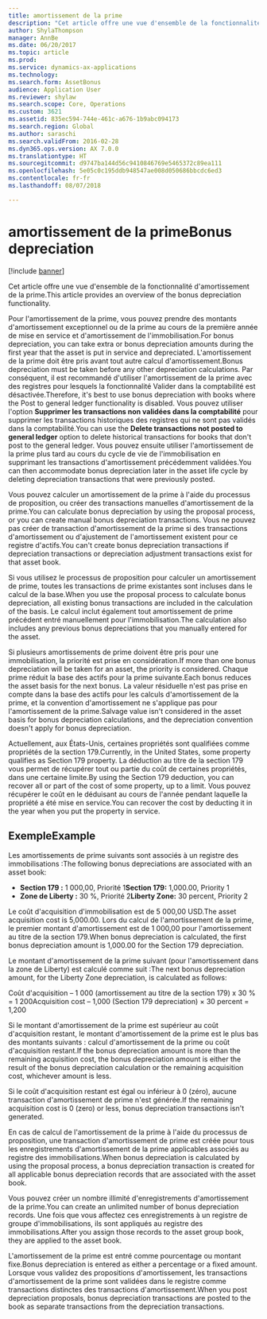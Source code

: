 ```yaml
---
title: amortissement de la prime
description: "Cet article offre une vue d'ensemble de la fonctionnalité d'amortissement de la prime."
author: ShylaThompson
manager: AnnBe
ms.date: 06/20/2017
ms.topic: article
ms.prod: 
ms.service: dynamics-ax-applications
ms.technology: 
ms.search.form: AssetBonus
audience: Application User
ms.reviewer: shylaw
ms.search.scope: Core, Operations
ms.custom: 3621
ms.assetid: 835ec594-744e-461c-a676-1b9abc094173
ms.search.region: Global
ms.author: saraschi
ms.search.validFrom: 2016-02-28
ms.dyn365.ops.version: AX 7.0.0
ms.translationtype: HT
ms.sourcegitcommit: d9747ba144d56c9410846769e5465372c89ea111
ms.openlocfilehash: 5e05c0c195ddb948547ae008d050686bbcdc6ed3
ms.contentlocale: fr-fr
ms.lasthandoff: 08/07/2018

---
```


# <a name="bonus-depreciation"></a><span data-ttu-id="73b3b-103">amortissement de la prime</span><span class="sxs-lookup"><span data-stu-id="73b3b-103">Bonus depreciation</span></span>

[!include [banner](../includes/banner.md)]

<span data-ttu-id="73b3b-104">Cet article offre une vue d'ensemble de la fonctionnalité d'amortissement de la prime.</span><span class="sxs-lookup"><span data-stu-id="73b3b-104">This article provides an overview of the bonus depreciation functionality.</span></span>

<span data-ttu-id="73b3b-105">Pour l'amortissement de la prime, vous pouvez prendre des montants d'amortissement exceptionnel ou de la prime au cours de la première année de mise en service et d'amortissement de l'immobilisation.</span><span class="sxs-lookup"><span data-stu-id="73b3b-105">For bonus depreciation, you can take extra or bonus depreciation amounts during the first year that the asset is put in service and depreciated.</span></span> <span data-ttu-id="73b3b-106">L'amortissement de la prime doit être pris avant tout autre calcul d'amortissement.</span><span class="sxs-lookup"><span data-stu-id="73b3b-106">Bonus depreciation must be taken before any other depreciation calculations.</span></span> <span data-ttu-id="73b3b-107">Par conséquent, il est recommandé d'utiliser l'amortissement de la prime avec des registres pour lesquels la fonctionnalité Valider dans la comptabilité est désactivée.</span><span class="sxs-lookup"><span data-stu-id="73b3b-107">Therefore, it's best to use bonus depreciation with books where the Post to general ledger functionality is disabled.</span></span> <span data-ttu-id="73b3b-108">Vous pouvez utiliser l'option **Supprimer les transactions non validées dans la comptabilité** pour supprimer les transactions historiques des registres qui ne sont pas validés dans la comptabilité.</span><span class="sxs-lookup"><span data-stu-id="73b3b-108">You can use the **Delete transactions not posted to general ledger** option to delete historical transactions for books that don't post to the general ledger.</span></span> <span data-ttu-id="73b3b-109">Vous pouvez ensuite utiliser l'amortissement de la prime plus tard au cours du cycle de vie de l'immobilisation en supprimant les transactions d'amortissement précédemment validées.</span><span class="sxs-lookup"><span data-stu-id="73b3b-109">You can then accommodate bonus depreciation later in the asset life cycle by deleting depreciation transactions that were previously posted.</span></span> 

<span data-ttu-id="73b3b-110">Vous pouvez calculer un amortissement de la prime à l'aide du processus de proposition, ou créer des transactions manuelles d'amortissement de la prime.</span><span class="sxs-lookup"><span data-stu-id="73b3b-110">You can calculate bonus depreciation by using the proposal process, or you can create manual bonus depreciation transactions.</span></span> <span data-ttu-id="73b3b-111">Vous ne pouvez pas créer de transaction d'amortissement de la prime si des transactions d'amortissement ou d'ajustement de l'amortissement existent pour ce registre d'actifs.</span><span class="sxs-lookup"><span data-stu-id="73b3b-111">You can't create bonus depreciation transactions if depreciation transactions or depreciation adjustment transactions exist for that asset book.</span></span>

<span data-ttu-id="73b3b-112">Si vous utilisez le processus de proposition pour calculer un amortissement de prime, toutes les transactions de prime existantes sont incluses dans le calcul de la base.</span><span class="sxs-lookup"><span data-stu-id="73b3b-112">When you use the proposal process to calculate bonus depreciation, all existing bonus transactions are included in the calculation of the basis.</span></span> <span data-ttu-id="73b3b-113">Le calcul inclut également tout amortissement de prime précédent entré manuellement pour l'immobilisation.</span><span class="sxs-lookup"><span data-stu-id="73b3b-113">The calculation also includes any previous bonus depreciations that you manually entered for the asset.</span></span> 

<span data-ttu-id="73b3b-114">Si plusieurs amortissements de prime doivent être pris pour une immobilisation, la priorité est prise en considération.</span><span class="sxs-lookup"><span data-stu-id="73b3b-114">If more than one bonus depreciation will be taken for an asset, the priority is considered.</span></span> <span data-ttu-id="73b3b-115">Chaque prime réduit la base des actifs pour la prime suivante.</span><span class="sxs-lookup"><span data-stu-id="73b3b-115">Each bonus reduces the asset basis for the next bonus.</span></span> <span data-ttu-id="73b3b-116">La valeur résiduelle n'est pas prise en compte dans la base des actifs pour les calculs d'amortissement de la prime, et la convention d'amortissement ne s'applique pas pour l'amortissement de la prime.</span><span class="sxs-lookup"><span data-stu-id="73b3b-116">Salvage value isn't considered in the asset basis for bonus depreciation calculations, and the depreciation convention doesn't apply for bonus depreciation.</span></span> 

<span data-ttu-id="73b3b-117">Actuellement, aux États-Unis, certaines propriétés sont qualifiées comme propriétés de la section 179.</span><span class="sxs-lookup"><span data-stu-id="73b3b-117">Currently, in the United States, some property qualifies as Section 179 property.</span></span> <span data-ttu-id="73b3b-118">La déduction au titre de la section 179 vous permet de récupérer tout ou partie du coût de certaines propriétés, dans une certaine limite.</span><span class="sxs-lookup"><span data-stu-id="73b3b-118">By using the Section 179 deduction, you can recover all or part of the cost of some property, up to a limit.</span></span> <span data-ttu-id="73b3b-119">Vous pouvez récupérer le coût en le déduisant au cours de l'année pendant laquelle la propriété a été mise en service.</span><span class="sxs-lookup"><span data-stu-id="73b3b-119">You can recover the cost by deducting it in the year when you put the property in service.</span></span>

## <a name="example"></a><span data-ttu-id="73b3b-120">Exemple</span><span class="sxs-lookup"><span data-stu-id="73b3b-120">Example</span></span>
<span data-ttu-id="73b3b-121">Les amortissements de prime suivants sont associés à un registre des immobilisations :</span><span class="sxs-lookup"><span data-stu-id="73b3b-121">The following bonus depreciations are associated with an asset book:</span></span>

-   <span data-ttu-id="73b3b-122">**Section 179 :** 1 000,00, Priorité 1</span><span class="sxs-lookup"><span data-stu-id="73b3b-122">**Section 179:** 1,000.00, Priority 1</span></span>
-   <span data-ttu-id="73b3b-123">**Zone de Liberty :** 30 %, Priorité 2</span><span class="sxs-lookup"><span data-stu-id="73b3b-123">**Liberty Zone:** 30 percent, Priority 2</span></span>

<span data-ttu-id="73b3b-124">Le coût d'acquisition d'immobilisation est de 5 000,00 USD.</span><span class="sxs-lookup"><span data-stu-id="73b3b-124">The asset acquisition cost is 5,000.00.</span></span> <span data-ttu-id="73b3b-125">Lors du calcul de l'amortissement de la prime, le premier montant d'amortissement est de 1 000,00 pour l'amortissement au titre de la section 179.</span><span class="sxs-lookup"><span data-stu-id="73b3b-125">When bonus depreciation is calculated, the first bonus depreciation amount is 1,000.00 for the Section 179 depreciation.</span></span> 

<span data-ttu-id="73b3b-126">Le montant d'amortissement de la prime suivant (pour l'amortissement dans la zone de Liberty) est calculé comme suit :</span><span class="sxs-lookup"><span data-stu-id="73b3b-126">The next bonus depreciation amount, for the Liberty Zone depreciation, is calculated as follows:</span></span> 

<span data-ttu-id="73b3b-127">Coût d'acquisition – 1 000 (amortissement au titre de la section 179) x 30 % = 1 200</span><span class="sxs-lookup"><span data-stu-id="73b3b-127">Acquisition cost – 1,000 (Section 179 depreciation) × 30 percent = 1,200</span></span> 

<span data-ttu-id="73b3b-128">Si le montant d'amortissement de la prime est supérieur au coût d'acquisition restant, le montant d'amortissement de la prime est le plus bas des montants suivants : calcul d'amortissement de la prime ou coût d'acquisition restant.</span><span class="sxs-lookup"><span data-stu-id="73b3b-128">If the bonus depreciation amount is more than the remaining acquisition cost, the bonus depreciation amount is either the result of the bonus depreciation calculation or the remaining acquisition cost, whichever amount is less.</span></span> 

<span data-ttu-id="73b3b-129">Si le coût d'acquisition restant est égal ou inférieur à 0 (zéro), aucune transaction d'amortissement de prime n'est générée.</span><span class="sxs-lookup"><span data-stu-id="73b3b-129">If the remaining acquisition cost is 0 (zero) or less, bonus depreciation transactions isn't generated.</span></span> 

<span data-ttu-id="73b3b-130">En cas de calcul de l'amortissement de la prime à l'aide du processus de proposition, une transaction d'amortissement de prime est créée pour tous les enregistrements d'amortissement de la prime applicables associés au registre des immobilisations.</span><span class="sxs-lookup"><span data-stu-id="73b3b-130">When bonus depreciation is calculated by using the proposal process, a bonus depreciation transaction is created for all applicable bonus depreciation records that are associated with the asset book.</span></span> 

<span data-ttu-id="73b3b-131">Vous pouvez créer un nombre illimité d'enregistrements d'amortissement de la prime.</span><span class="sxs-lookup"><span data-stu-id="73b3b-131">You can create an unlimited number of bonus depreciation records.</span></span> <span data-ttu-id="73b3b-132">Une fois que vous affectez ces enregistrements à un registre de groupe d'immobilisations, ils sont appliqués au registre des immobilisations.</span><span class="sxs-lookup"><span data-stu-id="73b3b-132">After you assign those records to the asset group book, they are applied to the asset book.</span></span> 

<span data-ttu-id="73b3b-133">L'amortissement de la prime est entré comme pourcentage ou montant fixe.</span><span class="sxs-lookup"><span data-stu-id="73b3b-133">Bonus depreciation is entered as either a percentage or a fixed amount.</span></span> <span data-ttu-id="73b3b-134">Lorsque vous validez des propositions d'amortissement, les transactions d'amortissement de la prime sont validées dans le registre comme transactions distinctes des transactions d'amortissement.</span><span class="sxs-lookup"><span data-stu-id="73b3b-134">When you post depreciation proposals, bonus depreciation transactions are posted to the book as separate transactions from the depreciation transactions.</span></span>




